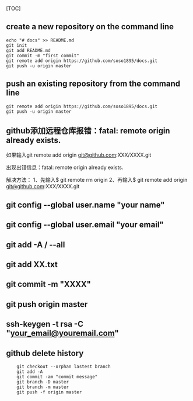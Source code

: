 [TOC]
## create a new repository on the command line

    echo "# docs" >> README.md
    git init
    git add README.md
    git commit -m "first commit"
    git remote add origin https://github.com/soso1895/docs.git
    git push -u origin master

## push an existing repository from the command line

    git remote add origin https://github.com/soso1895/docs.git
    git push -u origin master


## github添加远程仓库报错：fatal: remote origin already exists.

如果输入git remote add origin git@github.com:XXX/XXXX.git

出现出错信息：fatal: remote origin already exists.

解决方法：
1、先输入$ git remote rm origin
2、再输入$ git remote add origin git@github.com:XXX/XXXX.git


## git config --global user.name "your name"
## git config --global user.email "your email"

## git add -A / --all
## git add XX.txt
## git commit -m "XXXX"
## git push origin master

## ssh-keygen -t rsa -C "your_email@youremail.com"

## github delete history

        git checkout --orphan lastest branch
        git add -A
        git commit -am "commit message"
        git branch -D master
        git branch -m master
        git push -f origin master